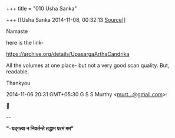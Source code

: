 +++
title = "010 Usha Sanka"

+++
[[Usha Sanka	2014-11-08, 00:32:13 [Source](https://groups.google.com/g/samskrita/c/DJKMvnxW9mE)]]



Namaste

here is the link-

<https://archive.org/details/UpasargaArthaCandrika>  

All the volumes at one place- but not a very good scan quality. But, readable.

Thankyou

  

  

2014-11-06 20:31 GMT+05:30 G S S Murthy \<[murt...@gmail.com]()\>:  



  
  

  

--  

****"-यद्गत्वा न निवर्तन्ते तद्धाम परमं मम"****  

